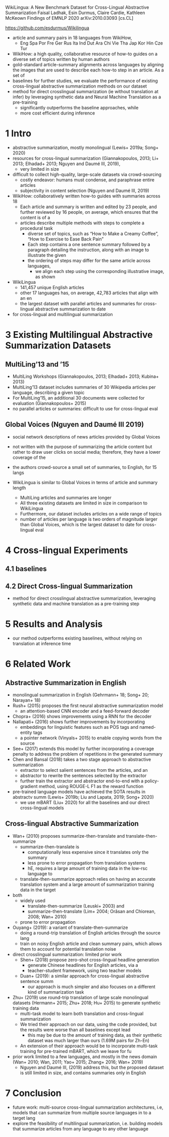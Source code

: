 WikiLingua: A New Benchmark Dataset for Cross-Lingual Abstractive Summarization
Faisal Ladhak, Esin Durmus, Claire Cardie, Kathleen McKeown
Findings of EMNLP 2020 arXiv:2010.03093 [cs.CL]

https://github.com/esdurmus/Wikilingua

* article and summary pairs in 18 languages from WikiHow,
  * Eng Spa Por Fre Ger Rus Ita Ind Dut Ara Chi Vie Tha Jap Kor Hin Cze Tur
* WikiHow: a high quality, collaborative resource of how-to guides on a diverse
  set of topics written by human authors
* gold-standard article-summary alignments across languages by aligning the
  images that are used to describe each how-to step in an article. As a set of
* baselines for further studies, we evaluate the performance of existing
  cross-lingual abstractive summarization methods on our dataset
* method for direct crosslingual summarization (ie without translation at infer)
  by leveraging synthetic data and Neural Machine Translation as a pre-training
  * significantly outperforms the baseline approaches, while
  * more cost efficient during inference

# 1 Intro

* abstractive summarization, mostly monolingual (Lewis+ 2019a; Song+ 2020)
* resources for cross-lingual summarization
  (Giannakopoulos, 2013; Li+ 2013; Elhadad+ 2013; Nguyen and Daumé III, 2019),
  * very limited in size
* difficult to collect high-quality, large-scale datasets via crowd-sourcing
  * costly endeavor: humans must condense, and paraphrase entire articles
  * subjectivity in content selection (Nguyen and Daumé III, 2019)
* WikiHow: collaboratively written how-to guides with summaries across 18
  * Each article and summary is written and edited by 23 people, and further
    reviewed by 16 people, on average, which ensures that the content is of a
  * articles describe multiple methods with steps to complete a procedural task
    * diverse set of topics, such as “How to Make a Creamy Coffee”, “How to
      Exercise to Ease Back Pain”
    * Each step contains a one sentence summary followed by a paragraph
      detailing the instruction, along with an image to illustrate the given
    * the ordering of steps may differ for the same article across languages,
      * we align each step using the corresponding illustrative image, as shown
* WikiLingua
  * 141,457 unique English articles
  * other 17 languages has, on average, 42,783 articles that align with an en
  * the largest dataset with parallel articles and summaries for cross-lingual
    abstractive summarization to date
* for cross-lingual and multilingual summarization

# 3 Existing Multilingual Abstractive Summarization Datasets

## MultiLing’13 and ’15

* MultiLing Workshops (Giannakopoulos, 2013; Elhadad+ 2013; Kubina+ 2013)
* MultiLing’13 dataset includes summaries of 30 Wikipedia articles per language,
  describing a given topic
* For MultiLing’15, an additional 30 documents were collected for evaluation
  (Giannakopoulos+ 2015)
* no parallel articles or summaries: difficult to use for cross-lingual eval

## Global Voices (Nguyen and Daumé III 2019)

* social network descriptions of news articles provided by Global Voices
* not written with the purpose of summarizing the article content but rather to
  draw user clicks on social media; therefore, they have a lower coverage of the
* the authors crowd-source a small set of summaries, to English, for 15 langs

* WikiLingua is similar to Global Voices in terms of article and summary length
  * MultiLing articles and summaries are longer
  * All three existing datasets are limited in size in comparison to WikiLingua
  * Furthermore, our dataset includes articles on a wide range of topics
  * number of articles per language is two orders of magnitude larger than
    Global Voices, which is the largest dataset to date for cross-lingual eval

# 4 Cross-lingual Experiments

## 4.1 baselines

## 4.2 Direct Cross-lingual Summarization

* method for direct crosslingual abstractive summarization, 
  leveraging synthetic data and machine translation as a pre-training step

# 5 Results and Analysis

* our method outperforms existing baselines, 
  without relying on translation at inference time

# 6 Related Work

## Abstractive Summarization in English

* monolingual summarization in English (Gehrmann+ 18; Song+ 20; Narayan+ 18)
* Rush+ (2015) proposes the first neural abstractive summarization model 
  * an attention-based CNN encoder and a feed-forward decoder
* Chopra+ (2016) shows improvements using a RNN for the decoder
* Nallapati+ (2016) shows further improvements by incorporating
  * embeddings for linguistic features such as POS tags and named-entity tags
  * a pointer network (Vinyals+ 2015) to enable copying words from the source
* See+ (2017) extends this model by further incorporating a coverage penalty
  to address the problem of repetitions in the generated summary
* Chen and Bansal (2018) takes a two stage approach to abstractive summarization
  * extractor to select salient sentences from the articles, and an
  * abstractor to rewrite the sentences selected by the extractor
  * further train the extractor and abstractor end-to-end with a
    policy-gradient method, using ROUGE-L F1 as the reward function
* pre-trained language models have achieved the SOTA results in abstractv summ
  (Lewis+ 2019b; Liu and Lapata, 2019; Song+ 2020)
  * we use mBART (Liu+ 2020) for all the baselines and our direct
    cross-lingual models

## Cross-lingual Abstractive Summarization

* Wan+ (2010) proposes summarize-then-translate and translate-then-summarize
  * summarize-then-translate is
    * computationally less expensive since it translates only the summary
    * less prone to error propagation from translation systems
    * hE, requires a large amount of training data in the low-rsc language to
  * translate-then-summarize approach relies on having an accurate translation
    system and a large amount of summarization training data in the target
* both
  * widely used
    * translate-then-summarize (Leuski+ 2003) and
    * summarize-then-translate (Lim+ 2004; Orăsan and Chiorean, 2008; Wan+ 2010)
  * prone to error propagation
* Ouyang+ (2019): a variant of translate-then-summarize
  * doing a round-trip translation of English articles through the source lang
  * train on noisy English article and clean summary pairs, which allows them
    to account for potential translation noise
* direct crosslingual summarization: limited prior work
  * Shen+ (2018) propose zero-shot cross-lingual headline generation
    * generate Chinese headlines for English articles, via a
    * teacher-student framework, using two teacher models
  * Duan+ (2019): a similar approach for cross-lingual abstractive sentence summ
    * our approach is much simpler and also focuses on a different kind of
      summarization task
* Zhu+ (2019) use round-trip translation of large scale monolingual datasets
  (Hermann+ 2015; Zhu+ 2018; Hu+ 2015) to generate synthetic training data
  * multi-task model to learn both translation and cross-lingual summarization
  * We tried their approach on our data, using the code provided, but the
    results were worse than all baselines except lead
    * this may be due to the amount of training data, as
      their synthetic dataset was much larger than ours (1.69M pairs for Zh-En)
  * An extension of their approach would be to
    incorporate multi-task training for pre-trained mBART, which we leave for fu
* prior work limited to a few languages, and mostly in the news domain
  (Wan+ 2010; Wan, 2011; Yao+ 2015; Zhang+ 2016; Wan+ 2019)
  * Nguyen and Daumé III, (2019) address this, but the proposed dataset is still
    limited in size, and contains summaries only in English

# 7 Conclusion

* future work: multi-source cross-lingual summarization architectures, i.e,
  models that can summarize from multiple source languages in to a target lang
* explore the feasibility of multilingual summarization, i.e. building models
  that summarize articles from any language to any other language
